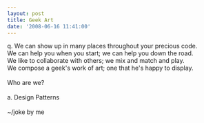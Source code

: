```yaml
---
layout: post
title: Geek Art
date: '2008-06-16 11:41:00'
---
```


q. We can show up in many places throughout your precious code.<br>We can help you when you start; we can help you down the road.<br>We like to collaborate with others; we mix and match and play.<br>We compose a geek's work of art; one that he's happy to display.<br><br>Who are we?<br><br>a. Design Patterns<br><br>~/joke by me